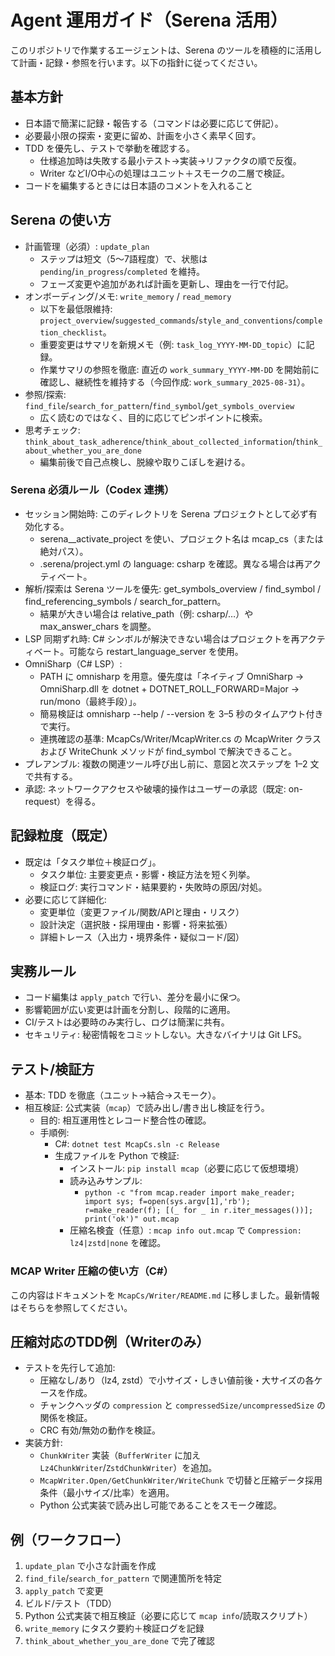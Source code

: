 # Agent 運用ガイド（Serena 活用）

このリポジトリで作業するエージェントは、Serena のツールを積極的に活用して計画・記録・参照を行います。以下の指針に従ってください。

## 基本方針
- 日本語で簡潔に記録・報告する（コマンドは必要に応じて併記）。
- 必要最小限の探索・変更に留め、計画を小さく素早く回す。
- TDD を優先し、テストで挙動を確認する。
  - 仕様追加時は失敗する最小テスト→実装→リファクタの順で反復。
  - Writer などI/O中心の処理はユニット＋スモークの二層で検証。
- コードを編集するときには日本語のコメントを入れること

## Serena の使い方
- 計画管理（必須）: `update_plan`
  - ステップは短文（5～7語程度）で、状態は `pending`/`in_progress`/`completed` を維持。
  - フェーズ変更や追加があれば計画を更新し、理由を一行で付記。
- オンボーディング/メモ: `write_memory` / `read_memory`
  - 以下を最低限維持: `project_overview`/`suggested_commands`/`style_and_conventions`/`completion_checklist`。
  - 重要変更はサマリを新規メモ（例: `task_log_YYYY-MM-DD_topic`）に記録。
  - 作業サマリの参照を徹底: 直近の `work_summary_YYYY-MM-DD` を開始前に確認し、継続性を維持する（今回作成: `work_summary_2025-08-31`）。
- 参照/探索: `find_file`/`search_for_pattern`/`find_symbol`/`get_symbols_overview`
  - 広く読むのではなく、目的に応じてピンポイントに検索。
- 思考チェック: `think_about_task_adherence`/`think_about_collected_information`/`think_about_whether_you_are_done`
  - 編集前後で自己点検し、脱線や取りこぼしを避ける。

### Serena 必須ルール（Codex 連携）
- セッション開始時: このディレクトリを Serena プロジェクトとして必ず有効化する。
  - serena__activate_project を使い、プロジェクト名は mcap_cs（または絶対パス）。
  - .serena/project.yml の language: csharp を確認。異なる場合は再アクティベート。
- 解析/探索は Serena ツールを優先: get_symbols_overview / find_symbol / find_referencing_symbols / search_for_pattern。
  - 結果が大きい場合は relative_path（例: csharp/…）や max_answer_chars を調整。
- LSP 同期ずれ時: C# シンボルが解決できない場合はプロジェクトを再アクティベート。可能なら restart_language_server を使用。
- OmniSharp（C# LSP）:
  - PATH に omnisharp を用意。優先度は「ネイティブ OmniSharp → OmniSharp.dll を dotnet + DOTNET_ROLL_FORWARD=Major → run/mono（最終手段）」。
  - 簡易検証は omnisharp --help / --version を 3–5 秒のタイムアウト付きで実行。
  - 連携確認の基準: McapCs/Writer/McapWriter.cs の McapWriter クラスおよび WriteChunk メソッドが find_symbol で解決できること。
- プレアンブル: 複数の関連ツール呼び出し前に、意図と次ステップを 1–2 文で共有する。
- 承認: ネットワークアクセスや破壊的操作はユーザーの承認（既定: on-request）を得る。

## 記録粒度（既定）
- 既定は「タスク単位＋検証ログ」。
  - タスク単位: 主要変更点・影響・検証方法を短く列挙。
  - 検証ログ: 実行コマンド・結果要約・失敗時の原因/対処。
- 必要に応じて詳細化:
  - 変更単位（変更ファイル/関数/APIと理由・リスク）
  - 設計決定（選択肢・採用理由・影響・将来拡張）
  - 詳細トレース（入出力・境界条件・疑似コード/図）

## 実務ルール
- コード編集は `apply_patch` で行い、差分を最小に保つ。
- 影響範囲が広い変更は計画を分割し、段階的に適用。
- CI/テストは必要時のみ実行し、ログは簡潔に共有。
- セキュリティ: 秘密情報をコミットしない。大きなバイナリは Git LFS。

## テスト/検証方
- 基本: TDD を徹底（ユニット→結合→スモーク）。
- 相互検証: 公式実装（`mcap`）で読み出し/書き出し検証を行う。
  - 目的: 相互運用性とレコード整合性の確認。
  - 手順例:
    - C#: `dotnet test McapCs.sln -c Release`
    - 生成ファイルを Python で検証:
      - インストール: `pip install mcap`（必要に応じて仮想環境）
      - 読み込みサンプル:
        - `python -c "from mcap.reader import make_reader; import sys; f=open(sys.argv[1],'rb'); r=make_reader(f); [(_ for _ in r.iter_messages())]; print('ok')" out.mcap`
      - 圧縮名検査（任意）: `mcap info out.mcap` で `Compression: lz4|zstd|none` を確認。

### MCAP Writer 圧縮の使い方（C#）
この内容はドキュメントを `McapCs/Writer/README.md` に移しました。最新情報はそちらを参照してください。

## 圧縮対応のTDD例（Writerのみ）
- テストを先行して追加:
  - 圧縮なし/あり（lz4, zstd）で小サイズ・しきい値前後・大サイズの各ケースを作成。
  - チャンクヘッダの `compression` と `compressedSize/uncompressedSize` の関係を検証。
  - CRC 有効/無効の動作を検証。
- 実装方針:
  - `ChunkWriter` 実装（`BufferWriter` に加え `Lz4ChunkWriter`/`ZstdChunkWriter`）を追加。
  - `McapWriter.Open/GetChunkWriter/WriteChunk` で切替と圧縮データ採用条件（最小サイズ/比率）を適用。
  - Python 公式実装で読み出し可能であることをスモーク確認。

## 例（ワークフロー）
1. `update_plan` で小さな計画を作成
2. `find_file`/`search_for_pattern` で関連箇所を特定
3. `apply_patch` で変更
4. ビルド/テスト（TDD）
5. Python 公式実装で相互検証（必要に応じて `mcap info`/読取スクリプト）
6. `write_memory` にタスク要約＋検証ログを記録
7. `think_about_whether_you_are_done` で完了確認
